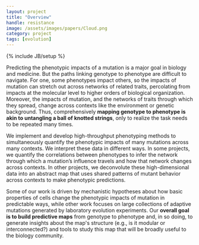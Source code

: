 ```yaml
---
layout: project
title: "Overview"
handle: resistance
image: /assets/images/papers/Cloud.png
category: project
tags: [evolution]
---
```

{% include JB/setup %}

Predicting the phenotypic impacts of a mutation is a major goal in biology and medicine. But the paths linking genotype to phenotype are difficult to navigate. For one, some phenotypes impact others, so the impacts of mutation can stretch out across networks of related traits, percolating from impacts at the molecular level to higher orders of biological organization. Moreover, the impacts of mutation, and the networks of traits through which they spread, change across contexts like the environment or genetic background. Thus, comprehensively <b>mapping genotype to phenotype is akin to untangling a ball of knotted strings</b>, only to realize the task needs to be repeated many times. 

We implement and develop high-throughput phenotyping methods to simultaneously quantify the phenotypic impacts of many mutations across many contexts. We interpret these data in different ways. In some projects, we quantify the correlations between phenotypes to infer the network through which a mutation’s influence travels and how that network changes across contexts. In other projects, we deconvolute these high-dimensional data into an abstract map that uses shared patterns of mutant behavior across contexts to make phenotypic predictions. 

Some of our work is driven by mechanistic hypotheses about how basic properties of cells change the phenotypic impacts of mutation in predictable ways, while other work focuses on large collections of adaptive mutations generated by laboratory evolution experiments. Our <b>overall goal is to build predictive maps</b> from genotype to phenotype and, in so doing, to generate insights about the map's structure (e.g., is it modular or interconnected?) and tools to study this map that will be broadly useful to the biology community.